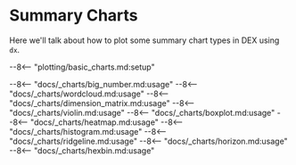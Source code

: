 # Summary Charts

Here we'll talk about how to plot some summary chart types in DEX using `dx`.

--8<-- "plotting/basic_charts.md:setup"

--8<-- "docs/_charts/big_number.md:usage"
--8<-- "docs/_charts/wordcloud.md:usage"
--8<-- "docs/_charts/dimension_matrix.md:usage"
--8<-- "docs/_charts/violin.md:usage"
--8<-- "docs/_charts/boxplot.md:usage"
--8<-- "docs/_charts/heatmap.md:usage"
--8<-- "docs/_charts/histogram.md:usage"
--8<-- "docs/_charts/ridgeline.md:usage"
--8<-- "docs/_charts/horizon.md:usage"
--8<-- "docs/_charts/hexbin.md:usage"